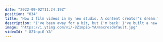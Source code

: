 ```yaml
---
date: "2022-09-02T11:24:19Z"
position: "034"
title: "How I film videos in my new studio. A content creator's dream."
description: "I've been away for a bit, but I'm back! I've built a new set in my studio, plug 'n play. I sit down, hit record, and I'm ready to rock! Content creators often have lots of setup and tear down, which makes creating slow. \n\n\nThe tools I use in this setup:\nCamera: Sony ZV e10\nLens: Sigma 16mm f1.4\nLights: Amaran 100d + Godox softbox, Godox TL60, Filtrox VL500\nMic: Rode NTG 4+\nAudio Interface: Comica Linkflex AD2\nPreview screen: Feelworld FW568V2\nStands: Neewer C-stand\nRemote: JJC Bluetooth for Sony Cameras\n\nFollow me here:\nWebsite: https://timbenniks.dev\nTwitter: https://twitter.com/timbenniks"
image: "https://i.ytimg.com/vi/-8Z1npiG-YA/maxresdefault.jpg"
videoId: "-8Z1npiG-YA"
---
```


